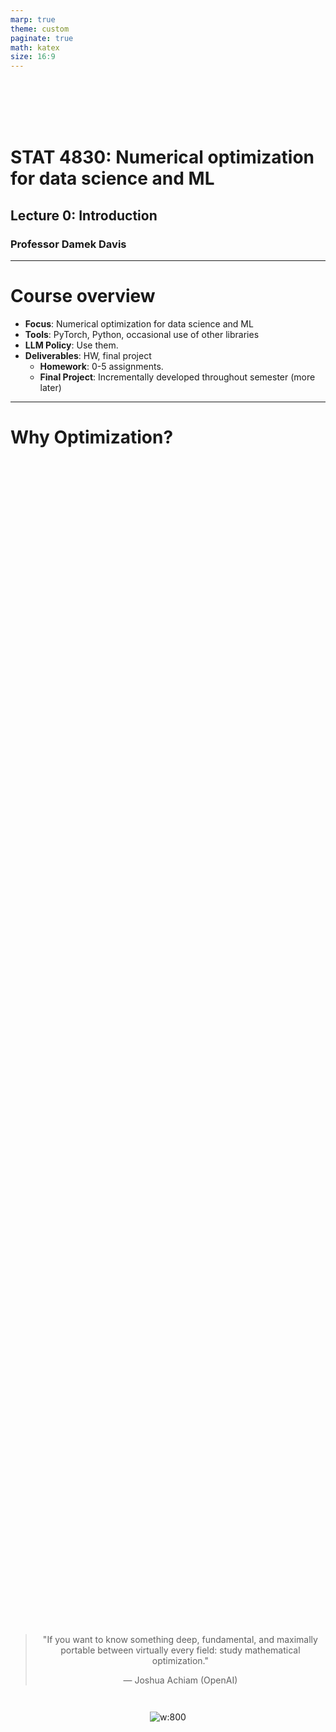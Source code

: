 ```yaml
---
marp: true
theme: custom
paginate: true
math: katex
size: 16:9
---
```


<br><br> <br><br> 

# STAT 4830: Numerical optimization for data science and ML
## Lecture 0: Introduction
### Professor Damek Davis

---

# Course overview

- **Focus**: Numerical optimization for data science and ML
- **Tools**: PyTorch, Python, occasional use of other libraries
- **LLM Policy**: Use them.
- **Deliverables**: HW, final project
    - **Homework**: 0-5 assignments.
    - **Final Project**: Incrementally developed throughout semester (more later)

---

# Why Optimization?

<div style="display: flex; flex-direction: column; align-items: center; justify-content: center; height: 100%;">

<div style="text-align: center; margin-bottom: 1em;">

> "If you want to know something deep, fundamental, and maximally portable between virtually every field: study mathematical optimization."
>
> — Joshua Achiam (OpenAI)

</div>

![w:800](/figures/achiam_tweet.png)

</div>

---

# Do you have access to and experience with LLMs?

<br>
<div style="width: 95%">

![alt text](figures/text.png)

</div>

---

# Prerequisites

- Basic calculus and linear algebra (Math 2400)
- Basic probability (Stat 4300)
- Python programming experience
- No advanced optimization/ML background needed

---

# Why PyTorch?

- Modern auto-differentiation frameworks drive deep learning success
- Enables rapid experimentation with:
  - New model architectures and 
  - Novel optimization algorithms
- More flexible than traditional solver-based tools

---

# Optimization Approaches Compared

```
                                +-----------------------------+          +-----------------------------+
                                |       CLASSICAL TOOLS       |          |        MODERN TOOLS         |
                                +-----------------------------+          +-----------------------------+
                                | WHEN TO USE:                |          | WHEN TO USE:                |
                                | • Small/Medium Scale        |          | • Large-Scale Data          |
                                | • Structured Problems       |          | • Unstructured Problems     |
                                | • Need Formal Guarantees    |          | • Need Speed & Scale        |
                                +-----------------------------+    VS    +-----------------------------+
                                | INPUT REQUIREMENTS:         |          | INPUT REQUIREMENTS:         |
                                | • DCP Rules                 |          | • Raw Python Code           |
                                | • Convex Functions          |          | • Any Function Type         |
                                | • Standard Form             |          | • Black Box OK              |
                                +-----------------------------+          +-----------------------------+
                                | GUARANTEES:                 |          | CAPABILITIES:               |
                                | • Global Optimality         |          | • Handle Any Problem        |
                                | • Convergence Rates         |          | • Fast Development          |
                                | • Optimality Certificates   |          | • Rapid Iteration           |
                                +-----------------------------+          +-----------------------------+
                                | WORKFLOW:                   |          | WORKFLOW:                   |
                                | 1. Format Problem           |          | 1. Write Code               |
                                | 2. Verify Convexity         |          | 2. Train Model              |
                                | 3. Solve Exactly            |          | 3. Debug & Iterate          |
                                +-----------------------------+          +-----------------------------+
                                | TOOLS: CVX, MOSEK           |          | TOOLS: PyTorch, JAX        |
                                +-----------------------------+          +-----------------------------+

                                                           HYBRID APPROACHES:
                                                     • Use Structure Where Possible
                                                     • Add Flexibility Where Needed
                                                     • Choose Based on Requirements
```

---

# Preview: spam classification

Let's start with a practical example:
- How do we automatically filter spam emails?
- Demonstrates core optimization concepts
- Shows PyTorch in action

---

# How computers read email

```python
email1 = """
Subject: URGENT! You've won $1,000,000!!!
Dear Friend! Act NOW to claim your PRIZE money!!!
"""

email2 = """
Subject: Team meeting tomorrow
Hi everyone, Just a reminder about our 2pm sync.
"""
```

---

# Feature extraction

Convert text to numbers:

```python
def extract_features(email):
    features = {
        'exclamation_count': email.count('!'),
        'urgent_words': len(['urgent', 'act now', 'prize'] 
                          & set(email.lower().split())),
        'suspicious_links': len([link for link in email.split() 
                               if 'www' in link]),
        'time_sent': email.timestamp.hour,
        'length': len(email)
    }
    return features
```

---

# Classification process

<div class="rows">
<div class="top">

![](figures/spam_classification_process.png)

</div>
<div class="bottom">

1. Extract numeric features
2. Multiply by weights
3. Sum weighted features
4. Convert to probability

</div>
</div>

---

# The sigmoid function

<div class="columns">
<div class="left">

Converts any number into a probability (0-1):

```python
def sigmoid(x):
    return 1 / (1 + torch.exp(-x))
```

</div>
<div class="right">

![](figures/sigmoid.png)

</div>
</div>

---

# Mathematical formulation

Our optimization problem:

$$
\min_{w} \frac{1}{n} \sum_{i=1}^n \left[ -y_i \log(\sigma(x_i^\top w)) - (1-y_i) \log(1-\sigma(x_i^\top w)) \right]
$$

Where:
- $w$ = weights vector
- $x_i$ = feature vector
- $y_i$ = true label (0/1)
- $\sigma$ = sigmoid function

---

# Cross-entropy loss

<div class="rows">
<div class="top">

![](figures/cross_entropy.png)

</div>
<div class="bottom">

- Penalizes wrong predictions
- Rewards confident correct predictions
- Creates balanced learning

</div>
</div>

---

# How Gradient Descent Works

<div class="columns">
<div class="left">

The optimization process works like hiking:

1. Look around you (measure gradient)
2. Take a step downhill
3. Repeat until you reach the bottom

<!-- The learning rate controls how big each step is. -->

</div>
<div class="right">

![](figures/gradient_descent.png)

</div>
</div>

---

# The optimization loop

Each iteration:
1. **Measure** how well current weights classify emails
2. **Calculate** gradient (direction of steepest error reduction)
3. **Update** weights by stepping in this direction
4. **Repeat** until convergence

The learning rate controls step size:
- Too small → slow progress
- Too large → overshooting

---

# PyTorch: What, how, and why

**What**: Modern framework for optimization and deep learning

**How**: 
- Tracks operations in a computational graph
- Automatically computes gradients
- Enables parallel computation (CPU/GPU)

**Why**:
- Automates the hardest part (gradients)
- Makes experimentation fast
- Scales from simple to complex models

---

# Inside PyTorch: Tensors and autograd

```python
# Tensors: The building blocks
x = torch.tensor([1.0, 2.0], requires_grad=True)
y = x * 2
z = y.sum()

# Automatic differentiation
z.backward()  # Computes gradients
print(x.grad)  # Shows ∂z/∂x
```

PyTorch builds a graph of operations, enabling automatic gradient computation.

---

# Implementation in PyTorch

```python
# Initialize
weights = torch.randn(5, requires_grad=True)
learning_rate = 0.01

for _ in range(1000):
    # Forward pass
    predictions = spam_score(features, weights)
    loss = cross_entropy_loss(predictions, true_labels)
    
    # Backward pass
    loss.backward() 
    
    # Update weights
    with torch.no_grad():
        weights -= learning_rate * weights.grad
        weights.grad.zero_()
```

---

# Try it yourself!

[![Open In Colab](https://colab.research.google.com/assets/colab-badge.svg)](https://colab.research.google.com/github/damek/STAT-4830/blob/main/section/0/notebook.ipynb)

- Complete implementation in the notebook
- Experiment with different learning rates
- See how the loss changes during training
- Test the model on new emails

---

# Training results

<div class="rows">
<div class="top">

![](figures/training_run.png)

</div>
<div class="bottom">

Three key metrics:
- **Loss** and **Training accuracy**: Performance on known data.
- **Test accuracy**: Performance on new emails


</div>
</div>

---

# Course structure

1. Linear algebra & direct methods
2. Problem formulations & classical software
3. Calculus for optimization
4. Automatic differentiation & PyTorch
5. First-order methods
6. Second-order methods
7. Advanced topics
8. Modern deep learning practice

--- 
# Final Project Structure

```
                                        ITERATIVE DEVELOPMENT PROCESS                  PROJECT COMPONENTS
                                        =============================                  ==================

                                ┌─────────────────┐           ┌─────────────────┐    ┌────────────────────┐
                                │  INITIAL SETUP  │           │  DELIVERABLES   │    │  PROJECT OPTIONS   │
                                │  Teams: 3-4     ├───────────┤  • GitHub Repo  │    │ • Model Training   │
                                │  Week 2 Start   │           │  • Colab Demo   │    │ • Reproducibility  │
                                └───────┬─────────┘           │  • Final Paper  │    │ • Benchmarking     │
                                        │                     │  • Slide Deck   │    │ • Research Extend  │
                                        │                     └───────┬─────────┘    │ • ...              │
                                        │                             │              └────────────────────┘
                                        │                             ▼                         
                                        │                     ┌─────────────────┐    BIWEEKLY SCHEDULE
                                        ▼                     │    FEEDBACK     │    ════════════════
                                ┌─────────────────┐           │ PEER REVIEWS:   │    Week 3:  Report
                                │   IMPLEMENT     │◀─────────┤ • Run Code      │    Week 4:  Slides Draft
                                │ • Write Code    │           │ • Test Demo     │    Week 5:  Report
                                │ • Test & Debug  ├─────────▶│ • Give Feedback │    Week 6:  Slides Draft
                                │ • Document      │           │                 │    Week 7:  Report
                                └─────────────────┘           │ PROF MEETINGS:  │    Week 8:  ⚡LIGHTNING TALK⚡
                                                              │ • Week 3 Scope  │    Week 9:  Report
                                                              │ • Week 7 Mid    │    Week 10: Slides Draft
                                                              │ • Week 11 Final │    Week 11: Report
                                                              └─────────────────┘    Week 12: Slides Draft
                                                                                     Week 13: Final Report
                                DEVELOPMENT WITH LLMs                                Week 14: Final Present
                                • Write & review reports, documentation                         
                                • Develop & test code (verify outputs!)                         
                                • Regular commits with clear documentation
```

---

# Learning outcomes

By course end, you'll be able to:

1. Model real problems as optimization problems
2. Select appropriate algorithms
3. Implement solutions in PyTorch
4. Apply optimization to practical problems
5. Conduct optimization research

---

# Getting started

- Review the syllabus
- Set up Python environment
- Try the [Colab notebook](https://colab.research.google.com/github/damek/STAT-4830/blob/main/section/0/notebook.ipynb)
- Start thinking about project ideas

---

# Questions?

- Course website: [https://damek.github.io/STAT-4830/](https://damek.github.io/STAT-4830/)
- Office hours: Listed on the course website
- Email: [damek@wharton.upenn.edu](mailto:damek@wharton.upenn.edu) 
- Discord: Check email for invite.

---



